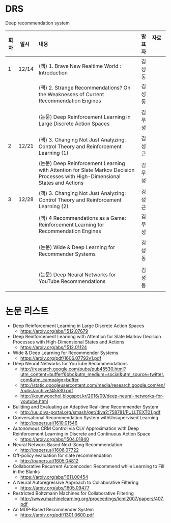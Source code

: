 # DRS
Deep recommendation system

| 회차  | 일시   | 내용                                  | 발표자  | 자료             |
| ----- |:------:| :-------------------------------------|:-------:|:---------------------------------------- |
| 1 |  12/14  | (책) 1. Brave New Realtime World : Introduction  | 김성동 |                          |
|   |        | (책) 2. Strange Recommendations? On the Weaknesses of Current Recommendation Engines | 김성동 |   |
|   |        | (논문) Deep Reinforcement Learning in Large Discrete Action Spaces | 김무성 |                                |
| 2 |  12/21 | (책) 3. Changing Not Just Analyzing: Control Theory and Reinforcement Learning (1) | 김성근 |                    |
|   |        | (논문) Deep Reinforcement Learning with Attention for Slate Markov Decision Processes with High-Dimensional States and Actions | 김무성 |                                |
| 3 |  12/28 | (책) 3. Changing Not Just Analyzing: Control Theory and Reinforcement Learning (2) | 김성근 |                    |
|   |        | (책) 4 Recommendations as a Game: Reinforcement Learning for Recommendation Engines | 김무성 |              |
|   |        | (논문) Wide & Deep Learning for Recommender Systems | 김성동 |                                |
|   |        | (논문) Deep Neural Networks for YouTube Recommendations | 김성동 |                                |



# 논문 리스트 
* Deep Reinforcement Learning in Large Discrete Action Spaces
  - https://arxiv.org/abs/1512.07679
* Deep Reinforcement Learning with Attention for Slate Markov Decision Processes with High-Dimensional States and Actions
  - https://arxiv.org/abs/1512.01124
* Wide & Deep Learning for Recommender Systems
  - https://arxiv.org/pdf/1606.07792v1.pdf
* Deep Neural Networks for YouTube Recommendations
  - http://research.google.com/pubs/pub45530.html?utm_content=bufferf6bbc&utm_medium=social&utm_source=twitter.com&utm_campaign=buffer
  - http://static.googleusercontent.com/media/research.google.com/en//pubs/archive/45530.pdf
  - http://keunwoochoi.blogspot.kr/2016/09/deep-neural-networks-for-youtube.html
* Building and Evaluating an Adaptive Real-time Recommender System
  - http://uu.diva-portal.org/smash/get/diva2:758781/FULLTEXT01.pdf
* Conversational Recommendation System withUnsupervised Learning 
  - http://papers.ai/1610.01546
* Autonomous CRM Control via CLV Approximation with Deep Reinforcement Learning in Discrete and Continuous Action Space 
  - https://arxiv.org/abs/1504.01840
* Neural Network Based Next-Song Recommendation
  - http://papers.ai/1606.07722
* Off-policy evaluation for slate recommendation
  - http://papers.ai/1605.04812
* Collaborative Recurrent Autoencoder: Recommend while Learning to Fill in the Blanks
  - https://arxiv.org/abs/1611.00454
* A Neural Autoregressive Approach to Collaborative Filtering
  - https://arxiv.org/abs/1605.09477
* Restricted Boltzmann Machines for Collaborative Filtering
  - http://www.machinelearning.org/proceedings/icml2007/papers/407.pdf
* An MDP-Based Recommender System
  - https://arxiv.org/pdf/1301.0600.pdf
